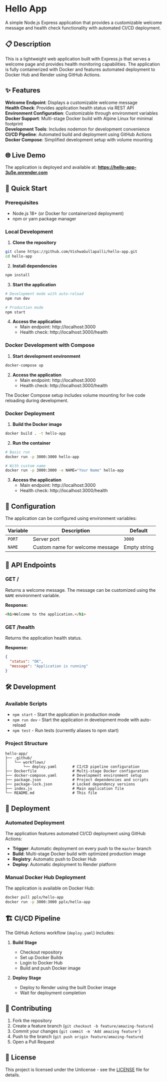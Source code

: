 # Hello App

A simple Node.js Express application that provides a customizable welcome message and health check functionality with automated CI/CD deployment.

## 📋 Description

This is a lightweight web application built with Express.js that serves a welcome page and provides health monitoring capabilities. The application is fully containerized with Docker and features automated deployment to Docker Hub and Render using GitHub Actions.

## ✨ Features

**Welcome Endpoint**: Displays a customizable welcome message  
**Health Check**: Provides application health status via REST API  
**Environment Configuration**: Customizable through environment variables  
**Docker Support**: Multi-stage Docker build with Alpine Linux for minimal footprint  
**Development Tools**: Includes nodemon for development convenience  
**CI/CD Pipeline**: Automated build and deployment using GitHub Actions  
**Docker Compose**: Simplified development setup with volume mounting

## 🌐 Live Demo

The application is deployed and available at: **https://hello-app-3u5e.onrender.com**

## 🚀 Quick Start

### Prerequisites

- Node.js 18+ (or Docker for containerized deployment)
- npm or yarn package manager

### Local Development

1. **Clone the repository**
```bash
git clone https://github.com/VishwaGullapalli/hello-app.git
cd hello-app
```

2. **Install dependencies**
```bash
npm install
```

3. **Start the application**
```bash
# Development mode with auto-reload
npm run dev

# Production mode
npm start
```

4. **Access the application**
   - Main endpoint: http://localhost:3000
   - Health check: http://localhost:3000/health

### Docker Development with Compose

1. **Start development environment**
```bash
docker-compose up
```

2. **Access the application**
   - Main endpoint: http://localhost:3000
   - Health check: http://localhost:3000/health

The Docker Compose setup includes volume mounting for live code reloading during development.

### Docker Deployment

1. **Build the Docker image**
```bash
docker build . -t hello-app
```

2. **Run the container**
```bash
# Basic run
docker run -p 3000:3000 hello-app

# With custom name
docker run -p 3000:3000 -e NAME="Your Name" hello-app
```

3. **Access the application**
   - Main endpoint: http://localhost:3000
   - Health check: http://localhost:3000/health

## 🔧 Configuration

The application can be configured using environment variables:

|Variable|Description|Default|
|--|--|--|
|`PORT`|Server port|`3000`|
|`NAME`|Custom name for welcome message|Empty string|

## 📡 API Endpoints

### GET /

Returns a welcome message. The message can be customized using the `NAME` environment variable.

**Response:**
```html
<h1>Welcome to the application.</h1>
```

### GET /health

Returns the application health status.

**Response:**
```json
{
  "status": "OK",
  "message": "Application is running"
}
```

## 🛠️ Development

### Available Scripts

- `npm start` - Start the application in production mode
- `npm run dev` - Start the application in development mode with auto-reload
- `npm test` - Run tests (currently aliases to npm start)

### Project Structure

```
hello-app/
├── .github/
│   └── workflows/
│       └── deploy.yaml       # CI/CD pipeline configuration
├── Dockerfile                # Multi-stage Docker configuration
├── docker-compose.yaml       # Development environment setup
├── package.json              # Project dependencies and scripts
├── package-lock.json         # Locked dependency versions
├── index.js                  # Main application file
└── README.md                 # This file
```

## 🚀 Deployment

### Automated Deployment

The application features automated CI/CD deployment using GitHub Actions:

- **Trigger**: Automatic deployment on every push to the `master` branch
- **Build**: Multi-stage Docker build with optimized production image
- **Registry**: Automatic push to Docker Hub
- **Deploy**: Automatic deployment to Render platform

### Manual Docker Hub Deployment

The application is available on Docker Hub:

```bash
docker pull pplx/hello-app
docker run -p 3000:3000 pplx/hello-app
```

## 🏗️ CI/CD Pipeline

The GitHub Actions workflow (`deploy.yaml`) includes:

1. **Build Stage**
   - Checkout repository
   - Set up Docker Buildx
   - Login to Docker Hub
   - Build and push Docker image

2. **Deploy Stage**
   - Deploy to Render using the built Docker image
   - Wait for deployment completion

## 🤝 Contributing

1. Fork the repository
2. Create a feature branch (`git checkout -b feature/amazing-feature`)
3. Commit your changes (`git commit -m 'Add amazing feature'`)
4. Push to the branch (`git push origin feature/amazing-feature`)
5. Open a Pull Request

## 📄 License

This project is licensed under the Unlicense - see the [LICENSE](LICENSE) file for details.